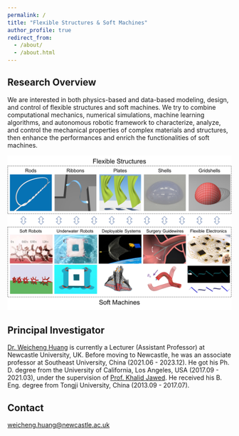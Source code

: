 ```yaml
---
permalink: /
title: "Flexible Structures & Soft Machines"
author_profile: true
redirect_from: 
  - /about/
  - /about.html
---
```



Research Overview
------

We are interested in both physics-based and data-based modeling, design, and control of flexible structures and soft machines. We try to combine computational mechanics, numerical simulations, machine learning algorithms, and autonomous robotic framework to characterize, analyze, and control the mechanical properties of complex materials and structures, then enhance the performances and enrich the functionalities of soft machines.

![](./images/figureOverview.png)


Principal Investigator
------

[Dr. Weicheng Huang](https://www.ncl.ac.uk/engineering/staff/profile/weichenghuang.html) is currently a Lecturer (Assistant Professor) at Newcastle University, UK. Before moving to Newcastle, he was an associate professor at Southeast University, China (2021.06 - 2023.12). He got his Ph. D. degree from the University of California, Los Angeles, USA (2017.09 - 2021.03),  under the supervision of [Prof. Khalid Jawed](https://samueli.ucla.edu/people/m-khalid-jawed/). He received his B. Eng. degree from Tongji University, China (2013.09 - 2017.07).

Contact
------
weicheng.huang@newcastle.ac.uk
